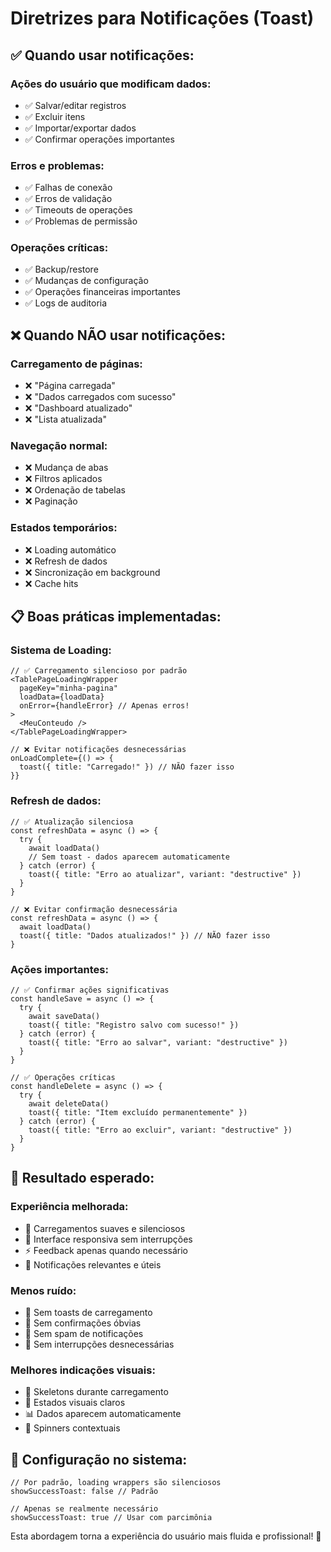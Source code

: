 # Diretrizes para Notificações (Toast)

## ✅ **Quando usar notificações:**

### **Ações do usuário que modificam dados:**
- ✅ Salvar/editar registros
- ✅ Excluir itens
- ✅ Importar/exportar dados
- ✅ Confirmar operações importantes

### **Erros e problemas:**
- ✅ Falhas de conexão
- ✅ Erros de validação
- ✅ Timeouts de operações
- ✅ Problemas de permissão

### **Operações críticas:**
- ✅ Backup/restore
- ✅ Mudanças de configuração
- ✅ Operações financeiras importantes
- ✅ Logs de auditoria

## ❌ **Quando NÃO usar notificações:**

### **Carregamento de páginas:**
- ❌ "Página carregada"
- ❌ "Dados carregados com sucesso"
- ❌ "Dashboard atualizado"
- ❌ "Lista atualizada"

### **Navegação normal:**
- ❌ Mudança de abas
- ❌ Filtros aplicados
- ❌ Ordenação de tabelas
- ❌ Paginação

### **Estados temporários:**
- ❌ Loading automático
- ❌ Refresh de dados
- ❌ Sincronização em background
- ❌ Cache hits

## 📋 **Boas práticas implementadas:**

### **Sistema de Loading:**
```tsx
// ✅ Carregamento silencioso por padrão
<TablePageLoadingWrapper
  pageKey="minha-pagina"
  loadData={loadData}
  onError={handleError} // Apenas erros!
>
  <MeuConteudo />
</TablePageLoadingWrapper>

// ❌ Evitar notificações desnecessárias
onLoadComplete={() => {
  toast({ title: "Carregado!" }) // NÃO fazer isso
}}
```

### **Refresh de dados:**
```tsx
// ✅ Atualização silenciosa
const refreshData = async () => {
  try {
    await loadData()
    // Sem toast - dados aparecem automaticamente
  } catch (error) {
    toast({ title: "Erro ao atualizar", variant: "destructive" })
  }
}

// ❌ Evitar confirmação desnecessária
const refreshData = async () => {
  await loadData()
  toast({ title: "Dados atualizados!" }) // NÃO fazer isso
}
```

### **Ações importantes:**
```tsx
// ✅ Confirmar ações significativas
const handleSave = async () => {
  try {
    await saveData()
    toast({ title: "Registro salvo com sucesso!" })
  } catch (error) {
    toast({ title: "Erro ao salvar", variant: "destructive" })
  }
}

// ✅ Operações críticas
const handleDelete = async () => {
  try {
    await deleteData()
    toast({ title: "Item excluído permanentemente" })
  } catch (error) {
    toast({ title: "Erro ao excluir", variant: "destructive" })
  }
}
```

## 🎯 **Resultado esperado:**

### **Experiência melhorada:**
- 🔄 Carregamentos suaves e silenciosos
- 📱 Interface responsiva sem interrupções
- ⚡ Feedback apenas quando necessário
- 🎯 Notificações relevantes e úteis

### **Menos ruído:**
- 🚫 Sem toasts de carregamento
- 🚫 Sem confirmações óbvias
- 🚫 Sem spam de notificações
- 🚫 Sem interrupções desnecessárias

### **Melhores indicações visuais:**
- 💫 Skeletons durante carregamento
- 🎨 Estados visuais claros
- 📊 Dados aparecem automaticamente
- 🔄 Spinners contextuais

## 📝 **Configuração no sistema:**

```tsx
// Por padrão, loading wrappers são silenciosos
showSuccessToast: false // Padrão

// Apenas se realmente necessário
showSuccessToast: true // Usar com parcimônia
```

Esta abordagem torna a experiência do usuário mais fluida e profissional! 🚀